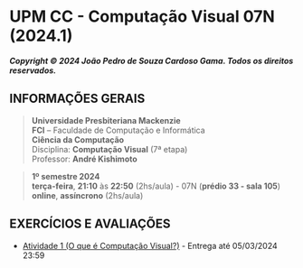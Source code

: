 # UPM CC - Computação Visual 07N (2024.1)

***Copyright &copy; 2024 João Pedro de Souza Cardoso Gama. Todos os direitos reservados.***

## INFORMAÇÕES GERAIS

> **Universidade Presbiteriana Mackenzie**<br>
> **FCI** – Faculdade de Computação e Informática<br>
> **Ciência da Computação**<br>
> Disciplina: **Computação Visual** (7ª etapa)<br>
> Professor: **André Kishimoto**

> **1º semestre 2024**<br>
> **terça-feira**, **21:10** às **22:50** (2hs/aula) - 07N (**prédio 33 - sala 105**)<br>
> **online**, **assíncrono** (2hs/aula)


## EXERCÍCIOS E AVALIAÇÕES


- [Atividade 1 (O que é Computação Visual?)](docs/atividades/n1/atv1-n1.md) - Entrega até 05/03/2024 23:59
